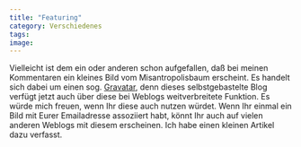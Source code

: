 ```yaml
---
title: "Featuring"
category: Verschiedenes
tags: 
image: 
---
```


Vielleicht ist dem ein oder anderen schon aufgefallen, daß bei meinen Kommentaren ein kleines Bild vom Misantropolisbaum erscheint. Es handelt sich dabei um einen sog. [Gravatar](http://www.gravatar.com/), denn dieses selbstgebastelte Blog verfügt jetzt auch über diese bei Weblogs weitverbreitete Funktion. Es würde mich freuen, wenn Ihr diese auch nutzen würdet. Wenn Ihr einmal ein Bild mit Eurer Emailadresse assoziiert habt, könnt Ihr auch auf vielen anderen Weblogs mit diesem erscheinen. Ich habe einen kleinen Artikel dazu verfasst.